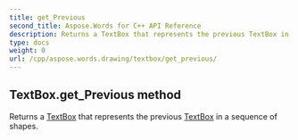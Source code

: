 ```yaml
---
title: get_Previous
second_title: Aspose.Words for C++ API Reference
description: Returns a TextBox that represents the previous TextBox in a sequence of shapes. 
type: docs
weight: 0
url: /cpp/aspose.words.drawing/textbox/get_previous/
---
```

## TextBox.get_Previous method


Returns a [TextBox](./) that represents the previous [TextBox](./) in a sequence of shapes.

